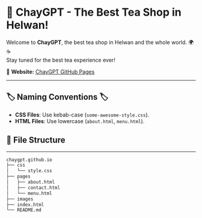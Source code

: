 # 🏡 ChayGPT - The Best Tea Shop in Helwan!  
Welcome to **ChayGPT**, the best tea shop in Helwan and the whole world. 🌍☕  
Stay tuned for the best tea experience ever!  

📌 **Website:** [ChayGPT GitHub Pages](https://adham-khairy.github.io/chaygpt.github.io/)  

---
## 🏷️ Naming Conventions 🏷️  
- **CSS Files**: Use kebab-case (`some-awesome-style.css`).  
- **HTML Files**: Use lowercase (`about.html`, `menu.html`).  
## 📂 File Structure  
---
```bash
chaygpt.github.io
├── css
│   └── style.css
├── pages
│   ├── about.html
│   ├── contact.html
│   └── menu.html
├── images
├── index.html
└── README.md
```


